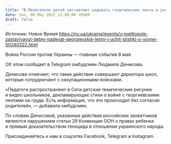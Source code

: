 ```yaml
---
title: "В Мелитополе детей заставляют надевать георгиевские ленты и учить стишки о войне — Денисова"
date: Sun, 08 May 2022 12:00:00 +0300
draft: false
---
```

Источник: Новое Время https://nv.ua/ukraine/events/v-melitopole-zastavlyayut-detey-nadevat-georgievskie-lenty-i-uchit-stishki-o-voyne-50240322.html


Война России против Украины — главные события 8 мая

Об этом сообщает в Telegram омбудсмен Людмила Денисова.

Денисова отмечает, что такие действия совершают директора школ, которые сотрудничают с оккупационными войсками.

«Педагоги распространяют в Сети детские тематические рисунки и видео школьников, декламирующих стихи о войне с георгиевскими лентами на груди. Есть информация, что это происходит без согласия родителей», — добавила омбудсмен.

По словам Денисовой, указанные действия российских захватчиков являются нарушением статьи 29 Конвенции ООН о правах ребенка и прямым доказательством геноцида в отношении украинского народа.

Присоединяйтесь к нам в соцсетях Facebook, Telegram и Instagram.
